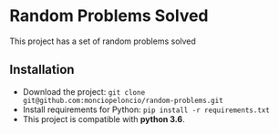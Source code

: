 # Random Problems Solved

This project has a set of random problems solved

## Installation

- Download the project: `git clone git@github.com:monciopeloncio/random-problems.git`
- Install requirements for Python: `pip install -r requirements.txt`
- This project is compatible with **python 3.6**.

